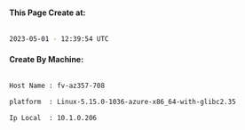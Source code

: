 
   
#### This Page Create at:

```bash

2023-05-01 - 12:39:54 UTC

```

#### Create By Machine:

```bash

Host Name : fv-az357-708

platform  : Linux-5.15.0-1036-azure-x86_64-with-glibc2.35

Ip Local  : 10.1.0.206

```

